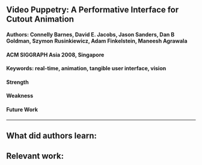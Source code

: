 ## Video Puppetry: A Performative Interface for Cutout Animation

#### Authors: Connelly Barnes, David E. Jacobs, Jason Sanders, Dan B Goldman, Szymon Rusinkiewicz, Adam Finkelstein, Maneesh Agrawala
#### ACM SIGGRAPH Asia 2008, Singapore
#### Keywords: real-time, animation, tangible user interface, vision

#### Strength
#### Weakness
#### Future Work
---
**What did authors learn:**
-
**Relevant work:**
-
	
